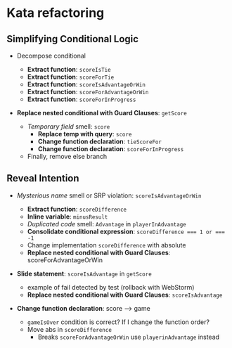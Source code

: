 # Kata refactoring

## Simplifying Conditional Logic

- Decompose conditional
  - **Extract function**: `scoreIsTie`
  - **Extract function**: `scoreForTie`
  - **Extract function**: `scoreIsAdvantageOrWin`
  - **Extract function**: `scoreForAdvantageOrWin`
  - **Extract function**: `scoreForInProgress`


- **Replace nested conditional with Guard Clauses**: `getScore`
  - _Temporary field_ smell: `score`
    - **Replace temp with query**: `score`
    - **Change function declaration**: `tieScoreFor`
    - **Change function declaration**: `scoreForInProgress`
  - Finally, remove else branch


## Reveal Intention

- _Mysterious name_ smell or SRP violation: `scoreIsAdvantageOrWin`
  - **Extract function**: `scoreDifference`
  - **Inline variable**: `minusResult`
  - _Duplicated code_ smell: `Advantage` in `playerInAdvantage`
  - **Consolidate conditional expression**: `scoreDifference === 1 or === -1`
  - Change implementation `scoreDifference` with absolute
  - **Replace nested conditional with Guard Clauses**: scoreForAdvantageOrWin


- **Slide statement**: `scoreIsAdvantage` in `getScore`
  - example of fail detected by test (rollback with WebStorm)
  - **Replace nested conditional with Guard Clauses**: `scoreIsAdvantage`


- **Change function declaration**: score --> game
  - `gameIsOver` condition is correct? If I change the function order?
  - Move abs in `scoreDifference`
    - Breaks `scoreForAdvantageOrWin` use `playerinAdvantage` instead
